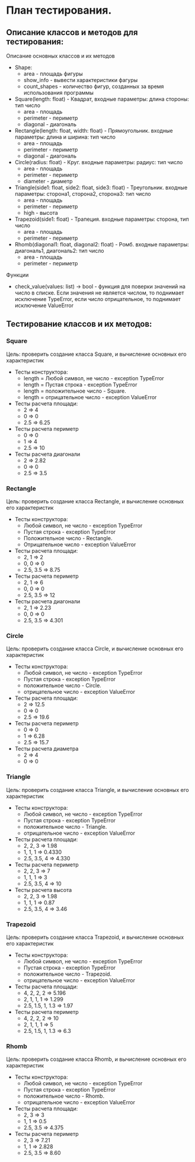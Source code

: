 # План тестирования.
## Описание классов и методов для тестирования:
Описание основных классов и их методов
- Shape:
    - area - площадь фигуры
    - show_info - вывести характеристики фагуры
    - count_shapes - количество фигур, созданных за время использования программы
- Square(length: float) - Квадрат, входные параметры: длина стороны: тип число
    - area - площадь 
    - perimeter - периметр
    - diagonal - диагональ
- Rectangle(length: float, width: float) - Прямоугольник. входные параметры: длина и ширина: тип число
    - area - площадь 
    - perimeter - периметр
    - diagonal - диагональ
- Circle(radius: float) - Круг. входные параметры: радиус: тип число
    - area - площадь 
    - perimeter - периметр
    - diameter - диаметр
- Triangle(side1: float, side2: float, side3: float) - Треугольник. входные параметры: сторона1, сторона2, сторона3: тип число
    - area - площадь 
    - perimeter - периметр
    - high - высота
- Trapezoid(side1: float) - Трапеция. входные параметры: сторона, тип число
    - area - площадь 
    - perimeter - периметр
- Rhomb(diagonal1: float, diagonal2: float) - Ромб. входные параметры: диагональ1, диагональ2: тип число
    - area - площадь 
    - perimeter - периметр

Функции
- check_value(values: list) -> bool - функция для поверки значений на число в списке. Если значения не является числом, то поднимает исключение TypeError, если число отрицательное, то поднимает исключение ValueError

## Тестирование классов и их методов:
### Square
Цель: проверить создание класса Square, и вычисление основных его характеристик
- Тесты конструктора:
    - length = Любой символ, не число - exception TypeError
    - length = Пустая строка - exception TypeError
    - length = положительное число - Square. 
    - length = отрицательное число - exception ValueError
- Тесты расчета площади:
    - 2 => 4
    - 0 => 0
    - 2.5 => 6.25
- Тесты расчета периметр
    - 0 => 0
    - 1 => 4
    - 2.5 => 10
- Тесты расчета диагонали
    - 2 => 2.82
    - 0 => 0
    - 2.5 => 3.5

### Rectangle
Цель: проверить создание класса Rectangle, и вычисление основных его характеристик
- Тесты конструктора:
    - Любой символ, не число - exception TypeError
    - Пустая строка - exception TypeError
    - Положительное число - Rectangle. 
    - Отрицательное число - exception ValueError
- Тесты расчета площади:
    - 2, 1 => 2
    - 0, 0 => 0
    - 2.5, 3.5 => 8.75
- Тесты расчета периметр
    - 2, 1 => 6
    - 0, 0 => 0
    - 2.5, 3.5 => 12
- Тесты расчета диагонали
    - 2, 1 => 2.23
    - 0, 0 => 0
    - 2.5, 3.5 => 4.301

### Circle
Цель: проверить создание класса Circle, и вычисление основных его характеристик
- Тесты конструктора:
    - Любой символ, не число - exception TypeError
    - Пустая строка - exception TypeError
    - положительное число - Circle. 
    - отрицательное число - exception ValueError
- Тесты расчета площади:
    - 2 => 12.5
    - 0 => 0
    - 2.5 => 19.6
- Тесты расчета периметр
    - 0 => 0
    - 1 => 6.28
    - 2.5 => 15.7
- Тесты расчета диаметра
    - 2 => 4
    - 0 => 0

### Triangle
Цель: проверить создание класса Triangle, и вычисление основных его характеристик
- Тесты конструктора:
    - Любой символ, не число - exception TypeError
    - Пустая строка - exception TypeError
    - положительное число - Triangle. 
    - отрицательное число - exception ValueError
- Тесты расчета площади:
    - 2, 2, 3 => 1.98
    - 1, 1, 1 => 0.4330
    - 2.5, 3.5, 4 => 4.330
- Тесты расчета периметр
    - 2, 2, 3 => 7
    - 1, 1, 1 => 3
    - 2.5, 3.5, 4 => 10
- Тесты расчета высота
    - 2, 2, 3 => 1.98
    - 1, 1, 1 => 0.87
    - 2.5, 3.5, 4 => 3.46


### Trapezoid
Цель: проверить создание класса Trapezoid, и вычисление основных его характеристик
- Тесты конструктора:
    - Любой символ, не число - exception TypeError
    - Пустая строка - exception TypeError
    - положительное число - Trapezoid. 
    - отрицательное число - exception ValueError
- Тесты расчета площади:
    - 4, 2, 2, 2 => 5.196
    - 2, 1, 1, 1 => 1.299
    - 2.5, 1.5, 1, 1.3 => 1.97
- Тесты расчета периметр
    - 4, 2, 2, 2 => 10
    - 2, 1, 1, 1 => 5
    - 2.5, 1.5, 1, 1.3 => 6.3


### Rhomb
Цель: проверить создание класса Rhomb, и вычисление основных его характеристик
- Тесты конструктора:
    - Любой символ, не число - exception TypeError
    - Пустая строка - exception TypeError
    - положительное число - Rhomb. 
    - отрицательное число - exception ValueError
- Тесты расчета площади:
    - 2, 3 => 3
    - 1, 1 => 0.5
    - 2.5, 3.5 => 4.375
- Тесты расчета периметр
    - 2, 3 => 7.21
    - 1, 1 => 2.828
    - 2.5, 3.5 => 8.60

